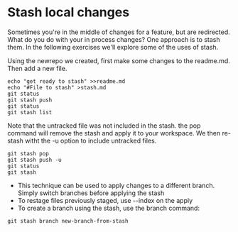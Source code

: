 # Stash local changes
Sometimes you're in the middle of changes for a feature, but are redirected. What do you do with your in process changes? One approach is to stash them. In the following exercises we'll explore some of the uses of stash.

Using the newrepo we created, first make some changes to the readme.md. Then add a new file.

```
echo "get ready to stash" >>readme.md
echo "#File to stash" >stash.md
git status
git stash push
git status
git stash list
```

Note that the untracked file was not included in the stash. the pop command will remove the stash and apply it to your workspace. We then re-stash witht the -u option to include untracked files.

```
git stash pop
git stash push -u
git status
git stash
```

* This technique can be used to apply changes to a different branch. Simply switch branches before applying the stash
* To restage files previously staged, use --index on the apply
* To create a branch using the stash, use the branch command:
```
git stash branch new-branch-from-stash
```





